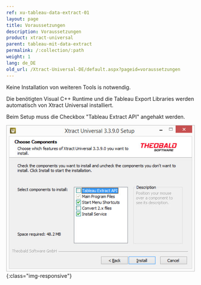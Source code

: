 ```yaml
---
ref: xu-tableau-data-extract-01
layout: page
title: Voraussetzungen
description: Voraussetzungen
product: xtract-universal
parent: tableau-mit-data-extract
permalink: /:collection/:path
weight: 1
lang: de_DE
old_url: /Xtract-Universal-DE/default.aspx?pageid=voraussetzungen
---
```


Keine Installation von weiteren Tools is notwendig. 

Die benötigten Visual C++ Runtime und die Tableau Export Libraries werden automatisch von Xtract Universal installiert. 

Beim Setup muss die Checkbox "Tableau Extract API" angehakt werden.

![XU-Setup](/img/content/XU-Setup.png){:class="img-responsive"}